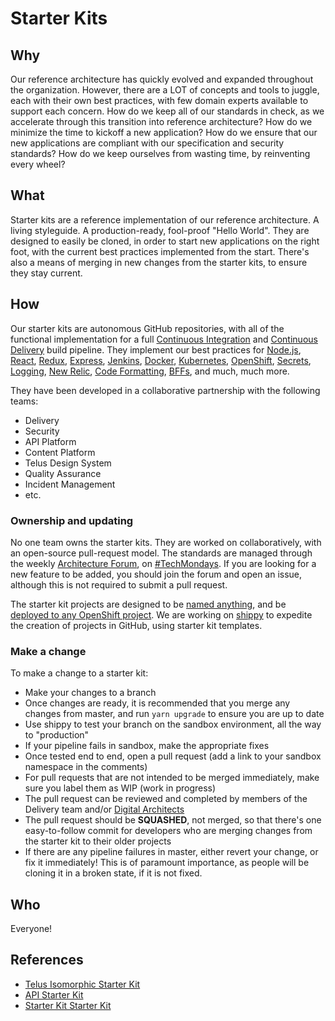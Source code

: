 # Starter Kits

## Why

Our reference architecture has quickly evolved and expanded throughout the organization. However, there are a LOT of concepts and tools to juggle, each with their own best practices, with few domain experts available to support each concern. How do we keep all of our standards in check, as we accelerate through this transition into reference architecture? How do we minimize the time to kickoff a new application? How do we ensure that our new applications are compliant with our specification and security standards? How do we keep ourselves from wasting time, by reinventing every wheel?

## What

Starter kits are a reference implementation of our reference architecture. A living styleguide. A production-ready, fool-proof "Hello World". They are designed to easily be cloned, in order to start new applications on the right foot, with the current best practices implemented from the start. There's also a means of merging in new changes from the starter kits, to ensure they stay current.

## How

Our starter kits are autonomous GitHub repositories, with all of the functional implementation for a full [Continuous Integration](../process/continuous-integration.md) and [Continuous Delivery](../process/continuous-delivery.md) build pipeline. They implement our best practices for [Node.js](node.md), [React](react.md), [Redux](redux.md), [Express](express.md), [Jenkins](../delivery/jenkins.md), [Docker](../delivery/docker.md), [Kubernetes](../delivery/kubernetes.md), [OpenShift](../delivery/openshift.md), [Secrets](../delivery/secrets.md), [Logging](logging.md), [New Relic](newrelic.md), [Code Formatting](code-formatting.md), [BFFs](bff.md), and much, much more.

They have been developed in a collaborative partnership with the following teams:
- Delivery
- Security
- API Platform
- Content Platform
- Telus Design System
- Quality Assurance
- Incident Management
- etc.

### Ownership and updating

No one team owns the starter kits. They are worked on collaboratively, with an open-source pull-request model. The standards are managed through the weekly [Architecture Forum](https://github.com/telusdigital/architecture-forum), on [#TechMondays](https://telusdigital.atlassian.net/wiki/display/techmondays/Schedule). If you are looking for a new feature to be added, you should join the forum and open an issue, although this is not required to submit a pull request.

The starter kit projects are designed to be [named anything](https://github.com/telusdigital/telus-isomorphic-starter-kit/blob/master/CLONING.md), and be [deployed to any OpenShift project](https://github.com/telusdigital/telus-isomorphic-starter-kit/blob/master/openshift/README.md). We are working on [shippy](../delivery/shippy.md) to expedite the creation of projects in GitHub, using starter kit templates.

### Make a change

To make a change to a starter kit:

- Make your changes to a branch
- Once changes are ready, it is recommended that you merge any changes from master, and run `yarn upgrade` to ensure you are up to date
- Use shippy to test your branch on the sandbox environment, all the way to "production"
- If your pipeline fails in sandbox, make the appropriate fixes
- Once tested end to end, open a pull request (add a link to your sandbox namespace in the comments)
- For pull requests that are not intended to be merged immediately, make sure you label them as WIP (work in progress)
- The pull request can be reviewed and completed by members of the Delivery team and/or [Digital Architects](https://github.com/orgs/telusdigital/teams/digital-architecture/members)
- The pull request should be **SQUASHED**, not merged, so that there's one easy-to-follow commit for developers who are merging changes from the starter kit to their older projects
- If there are any pipeline failures in master, either revert your change, or fix it immediately! This is of paramount importance, as people will be cloning it in a broken state, if it is not fixed.

## Who

Everyone!

## References

- [Telus Isomorphic Starter Kit](https://github.com/telusdigital/telus-isomorphic-starter-kit)
- [API Starter Kit](https://github.com/telusdigital/api-starter-kit)
- [Starter Kit Starter Kit](https://github.com/telusdigital/starter-kit-starter-kit)
